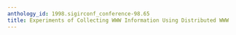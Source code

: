 ```yaml
---
anthology_id: 1998.sigirconf_conference-98.65
title: Experiments of Collecting WWW Information Using Distributed WWW Robots
---
```


